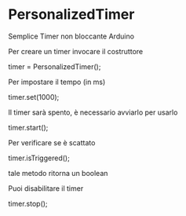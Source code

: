 # PersonalizedTimer
 Semplice Timer non bloccante Arduino

Per creare un timer invocare il costruttore 

timer = PersonalizedTimer();

Per impostare il tempo (in ms)

timer.set(1000);

Il timer sarà spento, è necessario avviarlo per usarlo

timer.start();

Per verificare se è scattato 

timer.isTriggered();

tale metodo ritorna un boolean

Puoi disabilitare il timer

timer.stop();

